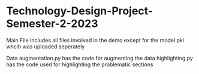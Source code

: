 # Technology-Design-Project-Semester-2-2023

Main File Includes all files involved in the demo except for the model pkl whcih was uploaded seperately
  
Data augmentation.py has the code for augmenting the data
highlighting.py has the code used for highlighting the problematic sections 
